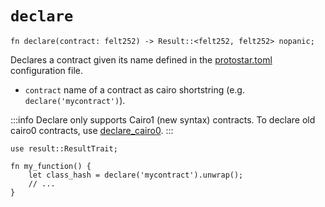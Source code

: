 # `declare`

```cairo
fn declare(contract: felt252) -> Result::<felt252, felt252> nopanic;
```

Declares a contract given its name defined in the [protostar.toml](../../04-configuration-file.md) configuration
file.

- `contract` name of a contract as cairo shortstring (e.g. `declare('mycontract')`).

:::info
Declare only supports Cairo1 (new syntax) contracts. To declare old cairo0 contracts,
use [declare_cairo0](./declare-cairo0.md).
:::

```cairo title="Example"
use result::ResultTrait;

fn my_function() {
    let class_hash = declare('mycontract').unwrap();
    // ...
}
```